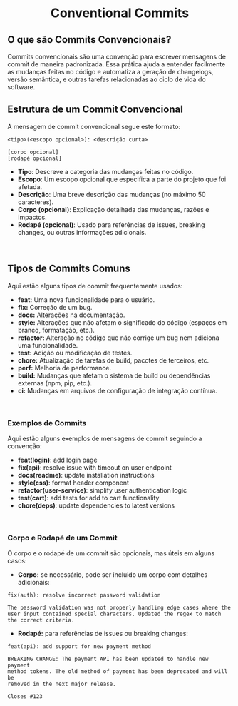 <div align="center">
  <h1>
    <strong>Conventional Commits</strong>
  </h1> 
</div>

## O que são Commits Convencionais?

Commits convencionais são uma convenção para escrever mensagens de commit de maneira padronizada. Essa prática ajuda a entender facilmente as mudanças feitas no código e automatiza a geração de changelogs, versão semântica, e outras tarefas relacionadas ao ciclo de vida do software.
<br>

## Estrutura de um Commit Convencional

A mensagem de commit convencional segue este formato:

```plaintext
<tipo>(<escopo opcional>): <descrição curta>

[corpo opcional]
[rodapé opcional]
```

- **Tipo**: Descreve a categoria das mudanças feitas no código.
- **Escopo**: Um escopo opcional que especifica a parte do projeto que foi afetada.
- **Descrição**: Uma breve descrição das mudanças (no máximo 50 caracteres).
- **Corpo (opcional)**: Explicação detalhada das mudanças, razões e impactos.
- **Rodapé (opcional)**: Usado para referências de issues, breaking changes, ou outras informações adicionais.
<br>

## Tipos de Commits Comuns

Aqui estão alguns tipos de commit frequentemente usados:

- **feat:** Uma nova funcionalidade para o usuário.
- **fix:** Correção de um bug.
- **docs:** Alterações na documentação.
- **style:** Alterações que não afetam o significado do código (espaços em branco, formatação, etc.).
- **refactor:** Alteração no código que não corrige um bug nem adiciona uma funcionalidade.
- **test:** Adição ou modificação de testes.
- **chore:** Atualização de tarefas de build, pacotes de terceiros, etc.
- **perf:** Melhoria de performance.
- **build:** Mudanças que afetam o sistema de build ou dependências externas (npm, pip, etc.).
- **ci:** Mudanças em arquivos de configuração de integração contínua.
<br>

### Exemplos de Commits
Aqui estão alguns exemplos de mensagens de commit seguindo a convenção:

- **feat(login)**: add login page
- **fix(api)**: resolve issue with timeout on user endpoint
- **docs(readme)**: update installation instructions
- **style(css)**: format header component
- **refactor(user-service)**: simplify user authentication logic
- **test(cart)**: add tests for add to cart functionality
- **chore(deps)**: update dependencies to latest versions
<br>

### Corpo e Rodapé de um Commit
O corpo e o rodapé de um commit são opcionais, mas úteis em alguns casos:

- **Corpo:** se necessário, pode ser incluido um corpo com detalhes adicionais:

```plaintext
fix(auth): resolve incorrect password validation

The password validation was not properly handling edge cases where the
user input contained special characters. Updated the regex to match
the correct criteria.
```

- **Rodapé:** para referências de issues ou breaking changes:

```plaintext
feat(api): add support for new payment method

BREAKING CHANGE: The payment API has been updated to handle new payment
method tokens. The old method of payment has been deprecated and will be
removed in the next major release.

Closes #123
```